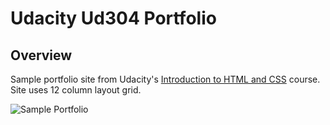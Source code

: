 Udacity Ud304 Portfolio
=======================

Overview
--------

Sample portfolio site from Udacity's [Introduction to HTML and CSS](https://www.udacity.com/course/ud304) course. Site uses 12 column layout grid. 

![Sample Portfolio](https://onedrive.live.com/redir?resid=B269B6320E7E0628!1680&authkey=!ANCPIEPY6_oCcig&v=3&ithint=photo%2cPNG)